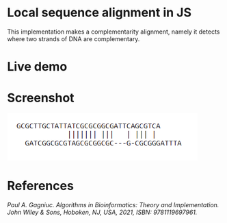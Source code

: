 # Local sequence alignment in JS
This implementation makes a complementarity alignment, namely it detects where two strands of DNA are complementary.

# Live demo


# Screenshot

![screenshot](https://github.com/Gagniuc/DNA-complementarity-alignment-in-JS/blob/main/DNA%20complementarity%20alignment%20in%20JS.PNG)

# References

<i>Paul A. Gagniuc. Algorithms in Bioinformatics: Theory and Implementation. John Wiley & Sons, Hoboken, NJ, USA, 2021, ISBN: 9781119697961.</i>
